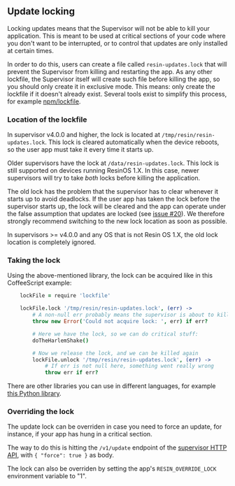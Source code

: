 ## Update locking

Locking updates means that the Supervisor will not be able to kill your application. This is meant to be used at critical sections of your code where you don't want to be interrupted, or to control that updates are only installed at certain times.

In order to do this, users can create a file called `resin-updates.lock` that will prevent the Supervisor from killing and restarting the app. As any other lockfile, the Supervisor itself will create such file before killing the app, so you should only create it in exclusive mode. This means: only create the lockfile if it doesn't already exist. Several tools exist to simplify this process, for example [npm/lockfile](https://github.com/npm/lockfile).

### Location of the lockfile

In supervisor v4.0.0 and higher, the lock is located at `/tmp/resin/resin-updates.lock`. This lock is cleared automatically when the device reboots, so the user app must take it every time it starts up.

Older supervisors have the lock at `/data/resin-updates.lock`. This lock is still supported on devices running ResinOS 1.X. In this case, newer supervisors will try to take *both* locks before killing the application.

The old lock has the problem that the supervisor has to clear whenever it starts up to avoid deadlocks. If the user app
has taken the lock before the supervisor starts up, the lock will be cleared and the app can operate under the false
assumption that updates are locked (see [issue #20](https://github.com/resin-io/resin-supervisor/issues/20)). We therefore strongly recommend switching to the new lock location as soon as possible.

In supervisors >= v4.0.0 and any OS that is not Resin OS 1.X, the old lock location is completely ignored.

### Taking the lock

Using the above-mentioned library, the lock can be acquired like in this CoffeeScript example:
```coffeescript
	lockFile = require 'lockfile'

	lockFile.lock '/tmp/resin/resin-updates.lock', (err) ->
		# A non-null err probably means the supervisor is about to kill us
		throw new Error('Could not acquire lock: ', err) if err?

		# Here we have the lock, so we can do critical stuff:
		doTheHarlemShake()

		# Now we release the lock, and we can be killed again
		lockFile.unlock '/tmp/resin/resin-updates.lock', (err) ->
			# If err is not null here, something went really wrong
			throw err if err?
```

There are other libraries you can use in different languages, for example [this Python library](http://pythonhosted.org/lockfile/lockfile.html#examples).

### Overriding the lock

The update lock can be overriden in case you need to force an update, for instance, if your app has hung in a critical section.

The way to do this is hitting the `/v1/update` endpoint of the [supervisor HTTP API](./API.md), with `{ "force": true }` as body.

The lock can also be overriden by setting the app's `RESIN_OVERRIDE_LOCK` environment variable to "1".
